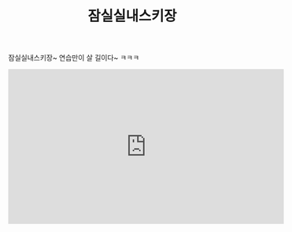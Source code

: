 ﻿---
title:  "잠실실내스키장"
---

잠실실내스키장~ 연습만이 살 길이다~ ㅋㅋㅋ<br>

<iframe src="https://www.facebook.com/plugins/video.php?href=https%3A%2F%2Fwww.facebook.com%2Fthedreamskier%2Fvideos%2F4461674870540790%2F&show_text=0&width=560" width="560" height="315" style="border:none;overflow:hidden" scrolling="no" frameborder="0" allowTransparency="true" allowFullScreen="true"></iframe>